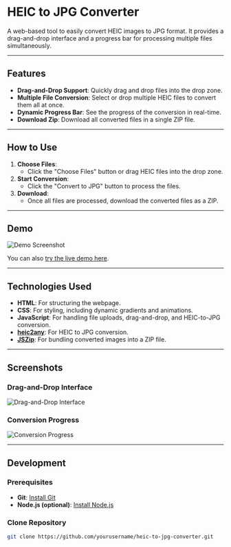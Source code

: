 # HEIC to JPG Converter

A web-based tool to easily convert HEIC images to JPG format. It provides a drag-and-drop interface and a progress bar for processing multiple files simultaneously.

---

## Features

- **Drag-and-Drop Support**: Quickly drag and drop files into the drop zone.
- **Multiple File Conversion**: Select or drop multiple HEIC files to convert them all at once.
- **Dynamic Progress Bar**: See the progress of the conversion in real-time.
- **Download Zip**: Download all converted files in a single ZIP file.

---

## How to Use

1. **Choose Files**: 
   - Click the "Choose Files" button or drag HEIC files into the drop zone.
2. **Start Conversion**:
   - Click the "Convert to JPG" button to process the files.
3. **Download**:
   - Once all files are processed, download the converted files as a ZIP.

---

## Demo

![Demo Screenshot](assets/demo-screenshot.png)

You can also [try the live demo here](https://yourusername.github.io/heic-to-jpg-converter/).

---

## Technologies Used

- **HTML**: For structuring the webpage.
- **CSS**: For styling, including dynamic gradients and animations.
- **JavaScript**: For handling file uploads, drag-and-drop, and HEIC-to-JPG conversion.
- **[heic2any](https://github.com/alexcorvi/heic2any)**: For HEIC to JPG conversion.
- **[JSZip](https://stuk.github.io/jszip/)**: For bundling converted images into a ZIP file.

---

## Screenshots

### Drag-and-Drop Interface
![Drag-and-Drop Interface](assets/drag-and-drop.png)

### Conversion Progress
![Conversion Progress](assets/progress-bar.png)

---

## Development

### Prerequisites

- **Git**: [Install Git](https://git-scm.com/book/en/v2/Getting-Started-Installing-Git)
- **Node.js (optional)**: [Install Node.js](https://nodejs.org/)

### Clone Repository
```bash
git clone https://github.com/yourusername/heic-to-jpg-converter.git
